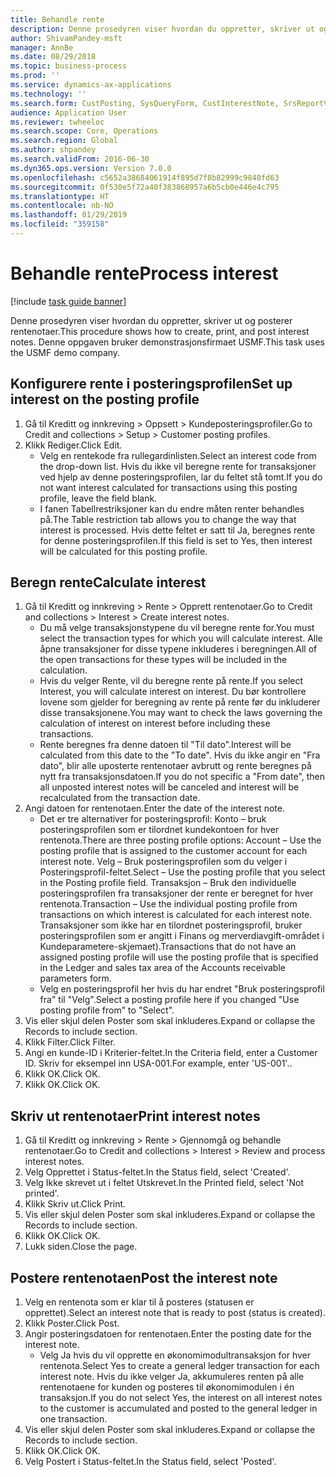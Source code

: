 ```yaml
---
title: Behandle rente
description: Denne prosedyren viser hvordan du oppretter, skriver ut og posterer rentenotaer.
author: ShivamPandey-msft
manager: AnnBe
ms.date: 08/29/2018
ms.topic: business-process
ms.prod: ''
ms.service: dynamics-ax-applications
ms.technology: ''
ms.search.form: CustPosting, SysQueryForm, CustInterestNote, SrsReportViewerForm
audience: Application User
ms.reviewer: twheeloc
ms.search.scope: Core, Operations
ms.search.region: Global
ms.author: shpandey
ms.search.validFrom: 2016-06-30
ms.dyn365.ops.version: Version 7.0.0
ms.openlocfilehash: c5652a38684061914f895d7f8b82999c9840fd63
ms.sourcegitcommit: 0f530e5f72a40f383868957a6b5cb0e446e4c795
ms.translationtype: HT
ms.contentlocale: nb-NO
ms.lasthandoff: 01/29/2019
ms.locfileid: "359158"
---
```

# <a name="process-interest"></a><span data-ttu-id="ac30e-103">Behandle rente</span><span class="sxs-lookup"><span data-stu-id="ac30e-103">Process interest</span></span>

[!include [task guide banner](../../includes/task-guide-banner.md)]

<span data-ttu-id="ac30e-104">Denne prosedyren viser hvordan du oppretter, skriver ut og posterer rentenotaer.</span><span class="sxs-lookup"><span data-stu-id="ac30e-104">This procedure shows how to create, print, and post interest notes.</span></span> <span data-ttu-id="ac30e-105">Denne oppgaven bruker demonstrasjonsfirmaet USMF.</span><span class="sxs-lookup"><span data-stu-id="ac30e-105">This task uses the USMF demo company.</span></span>


## <a name="set-up-interest-on-the-posting-profile"></a><span data-ttu-id="ac30e-106">Konfigurere rente i posteringsprofilen</span><span class="sxs-lookup"><span data-stu-id="ac30e-106">Set up interest on the posting profile</span></span>
1. <span data-ttu-id="ac30e-107">Gå til Kreditt og innkreving > Oppsett > Kundeposteringsprofiler.</span><span class="sxs-lookup"><span data-stu-id="ac30e-107">Go to Credit and collections > Setup > Customer posting profiles.</span></span>
2. <span data-ttu-id="ac30e-108">Klikk Rediger.</span><span class="sxs-lookup"><span data-stu-id="ac30e-108">Click Edit.</span></span>
    * <span data-ttu-id="ac30e-109">Velg en rentekode fra rullegardinlisten.</span><span class="sxs-lookup"><span data-stu-id="ac30e-109">Select an interest code from the drop-down list.</span></span> <span data-ttu-id="ac30e-110">Hvis du ikke vil beregne rente for transaksjoner ved hjelp av denne posteringsprofilen, lar du feltet stå tomt.</span><span class="sxs-lookup"><span data-stu-id="ac30e-110">If you do not want interest calculated for transactions using this posting profile, leave the field blank.</span></span>  
    * <span data-ttu-id="ac30e-111">I fanen Tabellrestriksjoner kan du endre måten renter behandles på.</span><span class="sxs-lookup"><span data-stu-id="ac30e-111">The Table restriction tab allows you to change the way that interest is processed.</span></span> <span data-ttu-id="ac30e-112">Hvis dette feltet er satt til Ja, beregnes rente for denne posteringsprofilen.</span><span class="sxs-lookup"><span data-stu-id="ac30e-112">If this field is set to Yes, then interest will be calculated for this posting profile.</span></span>  

## <a name="calculate-interest"></a><span data-ttu-id="ac30e-113">Beregn rente</span><span class="sxs-lookup"><span data-stu-id="ac30e-113">Calculate interest</span></span>
1. <span data-ttu-id="ac30e-114">Gå til Kreditt og innkreving > Rente > Opprett rentenotaer.</span><span class="sxs-lookup"><span data-stu-id="ac30e-114">Go to Credit and collections > Interest > Create interest notes.</span></span>
    * <span data-ttu-id="ac30e-115">Du må velge transaksjonstypene du vil beregne rente for.</span><span class="sxs-lookup"><span data-stu-id="ac30e-115">You must select the transaction types for which you will calculate interest.</span></span> <span data-ttu-id="ac30e-116">Alle åpne transaksjoner for disse typene inkluderes i beregningen.</span><span class="sxs-lookup"><span data-stu-id="ac30e-116">All of the open transactions for these types will be included in the calculation.</span></span>  
    * <span data-ttu-id="ac30e-117">Hvis du velger Rente, vil du beregne rente på rente.</span><span class="sxs-lookup"><span data-stu-id="ac30e-117">If you select Interest, you will calculate interest on interest.</span></span> <span data-ttu-id="ac30e-118">Du bør kontrollere lovene som gjelder for beregning av rente på rente før du inkluderer disse transaksjonene.</span><span class="sxs-lookup"><span data-stu-id="ac30e-118">You may want to check the laws governing the calculation of interest on interest before including these transactions.</span></span>  
    * <span data-ttu-id="ac30e-119">Rente beregnes fra denne datoen til "Til dato".</span><span class="sxs-lookup"><span data-stu-id="ac30e-119">Interest will be calculated from this date to the "To date".</span></span> <span data-ttu-id="ac30e-120">Hvis du ikke angir en "Fra dato", blir alle uposterte rentenotaer avbrutt og rente beregnes på nytt fra transaksjonsdatoen.</span><span class="sxs-lookup"><span data-stu-id="ac30e-120">If you do not specific a "From date", then all unposted interest notes will be canceled and interest will be recalculated from the transaction date.</span></span>  
2. <span data-ttu-id="ac30e-121">Angi datoen for rentenotaen.</span><span class="sxs-lookup"><span data-stu-id="ac30e-121">Enter the date of the interest note.</span></span>
    * <span data-ttu-id="ac30e-122">Det er tre alternativer for posteringsprofil: Konto – bruk posteringsprofilen som er tilordnet kundekontoen for hver rentenota.</span><span class="sxs-lookup"><span data-stu-id="ac30e-122">There are three posting profile options:   Account – Use the posting profile that is assigned to the customer account for each interest note.</span></span>   <span data-ttu-id="ac30e-123">Velg – Bruk posteringsprofilen som du velger i Posteringsprofil-feltet.</span><span class="sxs-lookup"><span data-stu-id="ac30e-123">Select – Use the posting profile that you select in the Posting profile field.</span></span>   <span data-ttu-id="ac30e-124">Transaksjon – Bruk den individuelle posteringsprofilen fra transaksjoner der rente er beregnet for hver rentenota.</span><span class="sxs-lookup"><span data-stu-id="ac30e-124">Transaction – Use the individual posting profile from transactions on which interest is calculated for each interest note.</span></span> <span data-ttu-id="ac30e-125">Transaksjoner som ikke har en tilordnet posteringsprofil, bruker posteringsprofilen som er angitt i Finans og merverdiavgift-området i Kundeparametere-skjemaet).</span><span class="sxs-lookup"><span data-stu-id="ac30e-125">Transactions that do not have an assigned posting profile will use the posting profile that is specified in the Ledger and sales tax area of the Accounts receivable parameters form.</span></span>  
    * <span data-ttu-id="ac30e-126">Velg en posteringsprofil her hvis du har endret "Bruk posteringsprofil fra" til "Velg".</span><span class="sxs-lookup"><span data-stu-id="ac30e-126">Select a posting profile here if you changed "Use posting profile from" to "Select".</span></span>  
3. <span data-ttu-id="ac30e-127">Vis eller skjul delen Poster som skal inkluderes.</span><span class="sxs-lookup"><span data-stu-id="ac30e-127">Expand or collapse the Records to include section.</span></span>
4. <span data-ttu-id="ac30e-128">Klikk Filter.</span><span class="sxs-lookup"><span data-stu-id="ac30e-128">Click Filter.</span></span>
5. <span data-ttu-id="ac30e-129">Angi en kunde-ID i Kriterier-feltet.</span><span class="sxs-lookup"><span data-stu-id="ac30e-129">In the Criteria field, enter a Customer ID.</span></span> <span data-ttu-id="ac30e-130">Skriv for eksempel inn USA-001.</span><span class="sxs-lookup"><span data-stu-id="ac30e-130">For example, enter 'US-001'..</span></span>
6. <span data-ttu-id="ac30e-131">Klikk OK.</span><span class="sxs-lookup"><span data-stu-id="ac30e-131">Click OK.</span></span>
7. <span data-ttu-id="ac30e-132">Klikk OK.</span><span class="sxs-lookup"><span data-stu-id="ac30e-132">Click OK.</span></span>

## <a name="print-interest-notes"></a><span data-ttu-id="ac30e-133">Skriv ut rentenotaer</span><span class="sxs-lookup"><span data-stu-id="ac30e-133">Print interest notes</span></span>
1. <span data-ttu-id="ac30e-134">Gå til Kreditt og innkreving > Rente > Gjennomgå og behandle rentenotaer.</span><span class="sxs-lookup"><span data-stu-id="ac30e-134">Go to Credit and collections > Interest > Review and process interest notes.</span></span>
2. <span data-ttu-id="ac30e-135">Velg Opprettet i Status-feltet.</span><span class="sxs-lookup"><span data-stu-id="ac30e-135">In the Status field, select 'Created'.</span></span>
3. <span data-ttu-id="ac30e-136">Velg Ikke skrevet ut i feltet Utskrevet.</span><span class="sxs-lookup"><span data-stu-id="ac30e-136">In the Printed field, select 'Not printed'.</span></span>
4. <span data-ttu-id="ac30e-137">Klikk Skriv ut.</span><span class="sxs-lookup"><span data-stu-id="ac30e-137">Click Print.</span></span>
5. <span data-ttu-id="ac30e-138">Vis eller skjul delen Poster som skal inkluderes.</span><span class="sxs-lookup"><span data-stu-id="ac30e-138">Expand or collapse the Records to include section.</span></span>
6. <span data-ttu-id="ac30e-139">Klikk OK.</span><span class="sxs-lookup"><span data-stu-id="ac30e-139">Click OK.</span></span>
7. <span data-ttu-id="ac30e-140">Lukk siden.</span><span class="sxs-lookup"><span data-stu-id="ac30e-140">Close the page.</span></span>

## <a name="post-the-interest-note"></a><span data-ttu-id="ac30e-141">Postere rentenotaen</span><span class="sxs-lookup"><span data-stu-id="ac30e-141">Post the interest note</span></span>
1. <span data-ttu-id="ac30e-142">Velg en rentenota som er klar til å posteres (statusen er opprettet).</span><span class="sxs-lookup"><span data-stu-id="ac30e-142">Select an interest note that is ready to post (status is created).</span></span>
2. <span data-ttu-id="ac30e-143">Klikk Poster.</span><span class="sxs-lookup"><span data-stu-id="ac30e-143">Click Post.</span></span>
3. <span data-ttu-id="ac30e-144">Angir posteringsdatoen for rentenotaen.</span><span class="sxs-lookup"><span data-stu-id="ac30e-144">Enter the posting date for the interest note.</span></span>
    * <span data-ttu-id="ac30e-145">Velg Ja hvis du vil opprette en økonomimodultransaksjon for hver rentenota.</span><span class="sxs-lookup"><span data-stu-id="ac30e-145">Select Yes to create a general ledger transaction for each interest note.</span></span>     <span data-ttu-id="ac30e-146">Hvis du ikke velger Ja, akkumuleres renten på alle rentenotaene for kunden og posteres til økonomimodulen i én transaksjon.</span><span class="sxs-lookup"><span data-stu-id="ac30e-146">If you do not select Yes, the interest on all interest notes to the customer is accumulated and posted to the general ledger in one transaction.</span></span>  
4. <span data-ttu-id="ac30e-147">Vis eller skjul delen Poster som skal inkluderes.</span><span class="sxs-lookup"><span data-stu-id="ac30e-147">Expand or collapse the Records to include section.</span></span>
5. <span data-ttu-id="ac30e-148">Klikk OK.</span><span class="sxs-lookup"><span data-stu-id="ac30e-148">Click OK.</span></span>
6. <span data-ttu-id="ac30e-149">Velg Postert i Status-feltet.</span><span class="sxs-lookup"><span data-stu-id="ac30e-149">In the Status field, select 'Posted'.</span></span>

